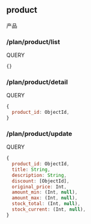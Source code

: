 
## product

产品

### /plan/product/list

QUERY
```javascript
{}
```

### /plan/product/detail

QUERY
```javascript
{
  product_id: ObjectId,
}
```

### /plan/product/update

QUERY
```javascript
{
  product_id: ObjectId,
  title: String,
  description: String,
  discount: [ObjectId],
  original_price: Int,
  amount_min: (Int, null),
  amount_max: (Int, null),
  stock_total: (Int, null),
  stock_current: (Int, null),
}
```

<!-- ### /plan/product/discount/add

QUERY
```javascript
{
  product_id: ObjectId,
  discount_id: ObjectId,
}
```

### /plan/product/discount/remove

QUERY
```javascript
{
  product_id: ObjectId,
  discount_id: ObjectId,
}
``` -->
